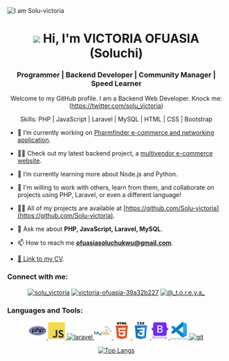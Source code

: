 
![I am Solu-victoria](https://github.com/Solu-victoria/Solu-victoria/blob/main/ben-griffiths-Bj6ENZDMSDY-unsplash.jpg)


<h1 align="center"><img src = "https://raw.githubusercontent.com/MartinHeinz/MartinHeinz/master/wave.gif" width = 25px> Hi, I'm VICTORIA OFUASIA (Soluchi)</h1>
<h3 align="center">Programmer | Backend Developer | Community Manager | Speed Learner</h3>

<div align="center">

Welcome to my GitHub profile. I am a Backend Web Developer. 
Knock me: (https://twitter.com/solu_victoria)

Skills: PHP | JavaScript | Laravel | MySQL | HTML | CSS | Bootstrap
</div>

- 🔭 I’m currently working on [Pharmfinder e-commerce and networking application](https://www.pharmafinder247.com/).
  
- 👩‍💻 Check out my latest backend project, a [multivendor e-commerce website](https://www.fothiosmed.com/).

- 🌱 I’m currently learning more about Node.js and Python.

- 👯 I'm willing to work with others, learn from them, and collaborate on projects using PHP, Laravel, or even a different language!

- 👩‍💻 All of my projects are available at [https://github.com/Solu-victoria](https://github.com/Solu-victoria).

- 💬 Ask me about **PHP, JavaScript, Laravel, MySQL**.

- 📫 How to reach me **ofuasiasoluchukwu@gmail.com**.

- [📄 Link to my CV](https://drive.google.com/drive/folders/1s3FGzkILK51Am-L8iYXLkdV7Wx8sDXrs?usp=share_link).

<h3 align="left">Connect with me:</h3>

<p align="center">
<a href="https://twitter.com/solu_victoria" target="blank"><img align="center" src="https://raw.githubusercontent.com/rahuldkjain/github-profile-readme-generator/master/src/images/icons/Social/twitter.svg" alt="solu_victoria" height="30" width="40" /></a>
<a href="https://www.linkedin.com/in/victoria-ofuasia-39a32b227/" target="blank"><img align="center" src="https://raw.githubusercontent.com/rahuldkjain/github-profile-readme-generator/master/src/images/icons/Social/linked-in-alt.svg" alt="victoria-ofuasia-39a32b227" height="30" width="40" /></a>
<a href="https://www.instagram.com/_t.o.r.e.y.a_/" target="blank"><img align="center" src="https://raw.githubusercontent.com/rahuldkjain/github-profile-readme-generator/master/src/images/icons/Social/instagram.svg" alt="@_t.o.r.e.y.a_" height="30" width="40" /></a>
</p>

<h3 align="left">Languages and Tools:</h3>
<p align="center"> 
<a href="https://www.php.net" target="_blank"> <img src="https://raw.githubusercontent.com/devicons/devicon/master/icons/php/php-original.svg" alt="php" width="40" height="40"/> </a> 
 <a href="https://www.javascript.com" target="_blank"> <img src="https://raw.githubusercontent.com/devicons/devicon/master/icons/javascript/javascript-original.svg" alt="javascript" width="40" height="40"/> </a> 
 <a href="https://www.laravel.com" target="_blank"> <img src="https://w7.pngwing.com/pngs/399/620/png-transparent-laravel-hd-logo-thumbnail.png" alt="laravel" width="40" height="40"/> </a> 
<a href="https://www.mysql.com/" target="_blank"> <img src="https://raw.githubusercontent.com/devicons/devicon/master/icons/mysql/mysql-original-wordmark.svg" alt="MySQL" width="40" height="40"/> </a>
 <a href="https://www.w3.org/html/" target="_blank"> <img src="https://raw.githubusercontent.com/devicons/devicon/master/icons/html5/html5-original-wordmark.svg" alt="html5" width="40" height="40"/> </a> 
<a href="https://www.w3schools.com/css/" target="_blank"> <img src="https://raw.githubusercontent.com/devicons/devicon/master/icons/css3/css3-original-wordmark.svg" alt="css3" width="40" height="40"/> </a>
<a href="https://getbootstrap.com" target="_blank"> <img src="https://raw.githubusercontent.com/devicons/devicon/master/icons/bootstrap/bootstrap-plain-wordmark.svg" alt="bootstrap" width="40" height="40"/> </a> 
 <a href="https://code.visualstudio.com/" target="_blank"> <img src="https://raw.githubusercontent.com/devicons/devicon/master/icons/vscode/vscode-original-wordmark.svg" alt="visual studio code" width="40" height="40"/> </a> 
<a href="https://git-scm.com/" target="_blank"> <img src="https://www.vectorlogo.zone/logos/git-scm/git-scm-icon.svg" alt="git" width="40" height="40"/> </a> 

</p>

<div align="center">
 
[![Top Langs](https://github-readme-stats.vercel.app/api/top-langs/?username=Solu-victoria&theme=dark&hide_border=true)](https://github.com/Solu-victoria/github-readme-stats)

</div>

<div align="center">
<!--   < ## Github Stats img width="48%" src="https://github-readme-stats.vercel.app/api?username=Solu-victoria&theme=dark&show_icons=true&hide_border=true&count_private=true" />
  <img width="48%" src="https://github-readme-streak-stats.herokuapp.com/?user=Solu-victoria&theme=dark&hide_border=true" /> -->
</div>
<br/>

<!-- [![GitHub Activity Graph](https://activity-graph.herokuapp.com/graph?username=Solu-victoria&bg_color=ffffff&color=777777&line=E44536&point=E44536&area=true&hide_border=true)](https://github.com/Solu-victoria/github-readme-activity-graph)
 -->
<br/>

